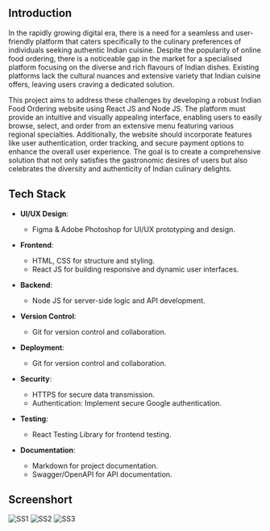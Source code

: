## Introduction
In the rapidly growing digital era, there is a need for a seamless and user-friendly platform that caters specifically to the culinary preferences of individuals seeking authentic Indian cuisine. Despite the popularity of online food ordering, there is a noticeable gap in the market for a specialised platform focusing on the diverse and rich flavours of Indian dishes. Existing platforms lack the cultural nuances and extensive variety that Indian cuisine offers, leaving users craving a dedicated solution.

This project aims to address these challenges by developing a robust Indian Food Ordering website using React JS and Node JS. The platform must provide an intuitive and visually appealing interface, enabling users to easily browse, select, and order from an extensive menu featuring various regional specialties. Additionally, the website should incorporate features like user authentication, order tracking, and secure payment options to enhance the overall user experience. The goal is to create a comprehensive solution that not only satisfies the gastronomic desires of users but also celebrates the diversity and authenticity of Indian culinary delights.

## Tech Stack

- **UI/UX Design**:
  - Figma & Adobe Photoshop for UI/UX prototyping and design.

- **Frontend**:
  - HTML, CSS for structure and styling.
  - React JS for building responsive and dynamic user interfaces.

- **Backend**:
  - Node JS for server-side logic and API development.

- **Version Control**:
  - Git for version control and collaboration.

- **Deployment**:
  - Git for version control and collaboration.

- **Security**:
  - HTTPS for secure data transmission.
  - Authentication: Implement secure Google authentication.

- **Testing**:
  - React Testing Library for frontend testing.

- **Documentation**:
  - Markdown for project documentation.
  - Swagger/OpenAPI for API documentation.

## Screenshort
![SS1](https://github.com/yatharth-2906/Tasty-Roots/assets/97800277/39623481-7cb2-4681-aabc-37377ac4efc9)
![SS2](https://github.com/yatharth-2906/Tasty-Routes/assets/97800277/14896644-db8f-4694-8958-76fc72d78b2d)
![SS3](https://github.com/yatharth-2906/Tasty-Routes/assets/97800277/d5867728-b2c3-4035-8893-ee69ff3af4f7)
